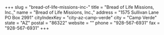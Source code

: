 +++
slug = "bread-of-life-missions-inc-"
title = "Bread of Life Missions, Inc.,"
name = "Bread of Life Missions, Inc.,"
address = "1575 Sullivan Lane PO Box 2991"
cityIndexKey = "city-az-camp-verde"
city = "Camp Verde"
state = "AZ"
postal = "86322"
website = ""
phone = "928-567-6931"
fax = "928-567-6931"
+++
